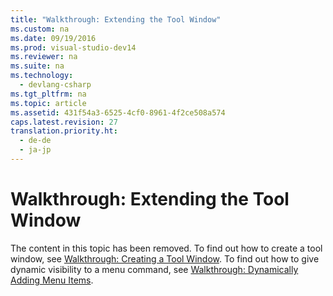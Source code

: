 ```yaml
---
title: "Walkthrough: Extending the Tool Window"
ms.custom: na
ms.date: 09/19/2016
ms.prod: visual-studio-dev14
ms.reviewer: na
ms.suite: na
ms.technology: 
  - devlang-csharp
ms.tgt_pltfrm: na
ms.topic: article
ms.assetid: 431f54a3-6525-4cf0-8961-4f2ce508a574
caps.latest.revision: 27
translation.priority.ht: 
  - de-de
  - ja-jp
---
```

# Walkthrough: Extending the Tool Window
The content in this topic has been removed. To find out how to create a tool window, see [Walkthrough: Creating a Tool Window](../Topic/Adding%20a%20Tool%20Window.md). To find out how to give dynamic visibility to a menu command, see [Walkthrough: Dynamically Adding Menu Items](../Topic/Dynamically%20Adding%20Menu%20Items.md).